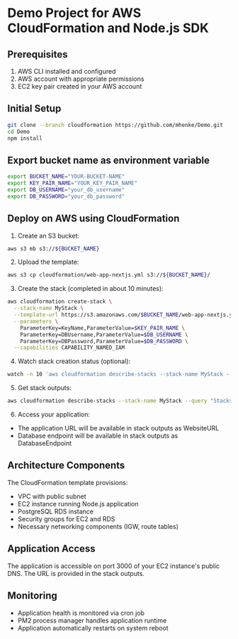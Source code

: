 # Demo Project for AWS CloudFormation and Node.js SDK

## Prerequisites

1. AWS CLI installed and configured
1. AWS account with appropriate permissions
1. EC2 key pair created in your AWS account

## Initial Setup

```bash
git clone --branch cloudformation https://github.com/mhenke/Demo.git
cd Demo
npm install
```

## Export bucket name as environment variable

```bash
export BUCKET_NAME="YOUR-BUCKET-NAME"
export KEY_PAIR_NAME="YOUR_KEY_PAIR_NAME"
export DB_USERNAME="your_db_username"
export DB_PASSWORD="your_db_password"
```

## Deploy on AWS using CloudFormation

1. Create an S3 bucket:

```bash
aws s3 mb s3://${BUCKET_NAME}
```

2. Upload the template:

```bash
aws s3 cp cloudformation/web-app-nextjs.yml s3://${BUCKET_NAME}/
```

3. Create the stack (completed in about 10 minutes):

```bash
aws cloudformation create-stack \
  --stack-name MyStack \
  --template-url https://s3.amazonaws.com/$BUCKET_NAME/web-app-nextjs.yml \
  --parameters \
    ParameterKey=KeyName,ParameterValue=$KEY_PAIR_NAME \
    ParameterKey=DBUsername,ParameterValue=$DB_USERNAME \
    ParameterKey=DBPassword,ParameterValue=$DB_PASSWORD \
  --capabilities CAPABILITY_NAMED_IAM
```

4. Watch stack creation status (optional):

```bash
watch -n 10 'aws cloudformation describe-stacks --stack-name MyStack --query "Stacks[0].StackStatus"'
```

5. Get stack outputs:

```bash
aws cloudformation describe-stacks --stack-name MyStack --query "Stacks[0].Outputs" > stack-outputs.json
```

6. Access your application:

- The application URL will be available in stack outputs as WebsiteURL
- Database endpoint will be available in stack outputs as DatabaseEndpoint

## Architecture Components

The CloudFormation template provisions:

- VPC with public subnet
- EC2 instance running Node.js application
- PostgreSQL RDS instance
- Security groups for EC2 and RDS
- Necessary networking components (IGW, route tables)

## Application Access

The application is accessible on port 3000 of your EC2 instance's public DNS. The URL is provided in the stack outputs.

## Monitoring

- Application health is monitored via cron job
- PM2 process manager handles application runtime
- Application automatically restarts on system reboot
